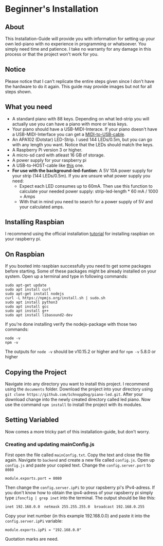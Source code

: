 # Beginner's Installation
## About
This Installation-Guide will provide you with information for setting up your own led-piano with no experience in programming or whatsoever. You simply need time and patience. I take no warranty for any damage in this process or that the project won't work for you.

## Notice
Please notice that I can't replicate the entire steps given since I don't have the hardware to do it again. This guide may provide images but not for all steps shown.

## What you need
- A standard piano with 88 keys. Depending on what led-strip you will actually use you can have a piano with more or less keys.
- Your piano should have a USB-MIDI-Interace. If your piano doesn't have a USB-MIDI-Interface you can get a [MIDI-to-USB-cable](https://www.thomann.de/de/thomann_midi_usb_1x1.htm).
- An APA102 (Dotstar) LED-Strip. I used 144 LEDs/0.5m, but you can go with any length you want. Notice that the LEDs should match the keys.
- A Raspberry Pi version 3 or higher.
- A micro-sd card with atleast 16 GB of storage.
- A power supply for your raspberry pi
- A USB-to-HOST-cable like [this](https://www.thomann.de/de/lindy_usb_2.0_typ_a_b_5m_black.htm) one.
- **For use with the background-led-funtion**: A 5V 10A power supply for your strip (144 LEDs/0.5m). If you are unsure what power supply you need: 
    - Expect each LED consumes up to 60mA. Then use this function to calculate your needed power supply: strip-led-length * 60 mA / 1000 = Amps 
    - With that in mind you need to search for a power supply of 5V and your calculated amps. 

## Installing Raspbian
I recommend using the official installation [tutorial](https://projects.raspberrypi.org/en/projects/raspberry-pi-setting-up) for installing raspbian on your raspberry pi.

## On Raspbian
If you booted into raspbian successfully you need to get some packages before starting. Some of these packages might be already installed on your system. Open up a terminal and type in following commands:
```
sudo apt-get update
sudo apt install curl
sudo apt-get install nodejs
curl -L https://npmjs.org/install.sh | sudo.sh
sudo apt install python3
sudo apt install gcc
sudo apt install g++
sudo apt install libasound2-dev
```
If you're done installing verify the nodejs-package with those two commands:
```
node -v
npm -v
```
The outputs for `node -v` should be v10.15.2 or higher and for `npm -v` 5.8.0 or higher

## Copying the Project
Navigate into any directory you want to install this project. I recommend using the `documents` folder. Download the project into your directory using `git clone https://github.com/SchnoppDog/piano-led.git`. After your download change into the newly created directory called led piano. Now use the command `npm install` to install the project with its modules.

## Setting Variabled
Now comes a more tricky part of this installation-guide, but don't worry.

### Creating and updating mainConfig.js
First open the file called `mainConfig.txt`. Copy the text and close the file again. Navigate to `backend` and create a new file called `config.js`. Open up `config.js` and paste your copied text. Change the `config.server.port` to `8080` 
```
module.exports.port = 8080
```
Then change the `config.server.ipPi` to your rapsberry pi's IPv4-adress. If you don't know how to obtain the ipv4-adress of your rapsberry pi simply type `ifoncfig | grep inet` into the terminal. The output should be like this:
```
inet 192.168.0.0  netmask 255.255.255.0  broadcast 192.168.0.255
```
Copy your inet number (in this example 192.168.0.0) and paste it into the `config.server.ipPi` variable:
```
module.exports.ipPi = "192.168.0.0"
```
Quotation marks are need.